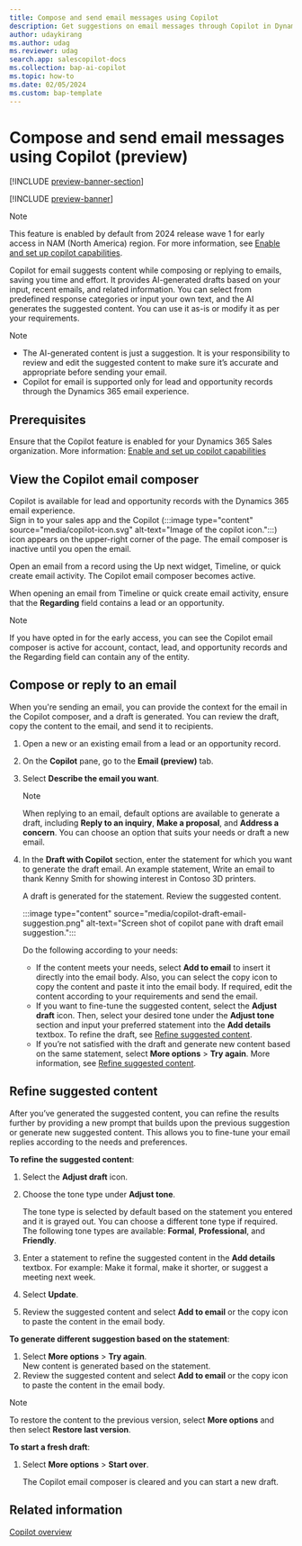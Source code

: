```yaml
---
title: Compose and send email messages using Copilot
description: Get suggestions on email messages through Copilot in Dynamics 365 Sales. 
author: udaykirang
ms.author: udag
ms.reviewer: udag
search.app: salescopilot-docs
ms.collection: bap-ai-copilot
ms.topic: how-to 
ms.date: 02/05/2024
ms.custom: bap-template
---
```


# Compose and send email messages using Copilot (preview)

[!INCLUDE [preview-banner-section](~/../shared-content/shared/preview-includes/preview-banner.md)]

[!INCLUDE [preview-banner](~/../shared-content/shared/preview-includes/preview-note-d365.md)]


> [!NOTE]
> This feature is enabled by default from 2024 release wave 1 for early access in NAM (North America) region. For more information, see [Enable and set up copilot capabilities](enable-setup-copilot.md).


Copilot for email suggests content while composing or replying to emails, saving you time and effort. It provides AI-generated drafts based on your input, recent emails, and related information. You can select from predefined response categories or input your own text, and the AI generates the suggested content. You can use it as-is or modify it as per your requirements.

> [!NOTE]
> - The AI-generated content is just a suggestion. It is your responsibility to review and edit the suggested content to make sure it’s accurate and appropriate before sending your email.
> - Copilot for email is supported only for lead and opportunity records through the Dynamics 365 email experience. 

## Prerequisites

Ensure that the Copilot feature is enabled for your Dynamics 365 Sales organization. More information: [Enable and set up copilot capabilities](enable-setup-copilot.md)

## View the Copilot email composer

Copilot is available for lead and opportunity records with the Dynamics 365 email experience.  
Sign in to your sales app and the Copilot (:::image type="content" source="media/copilot-icon.svg" alt-text="Image of the copilot icon.":::) icon appears on the upper-right corner of the page. The email composer is inactive until you open the email.  

Open an email from a record using the Up next widget, Timeline, or quick create email activity. The Copilot email composer becomes active.  

When opening an email from Timeline or quick create email activity, ensure that the **Regarding** field contains a lead or an opportunity.  

> [!NOTE]
> If you have opted in for the early access, you can see the Copilot email composer is active for account, contact, lead, and opportunity records and the Regarding field can contain any of the entity.

## Compose or reply to an email

When you're sending an email, you can provide the context for the email in the Copilot composer, and a draft is generated. You can review the draft, copy the content to the email, and send it to recipients.  

1.	Open a new or an existing email from a lead or an opportunity record.

1. On the **Copilot** pane, go to the **Email (preview)** tab.

1. Select **Describe the email you want**.  

    > [!NOTE]
    > When replying to an email, default options are available to generate a draft, including **Reply to an inquiry**, **Make a proposal**, and **Address a concern**. You can choose an option that suits your needs or draft a new email.

1.	In the **Draft with Copilot** section, enter the statement for which you want to generate the draft email. An example statement, Write an email to thank Kenny Smith for showing interest in Contoso 3D printers.

    A draft is generated for the statement. Review the suggested content.  

    :::image type="content" source="media/copilot-draft-email-suggestion.png" alt-text="Screen shot of copilot pane with draft email suggestion.":::

    Do the following according to your needs:  
    - If the content meets your needs, select **Add to email** to insert it directly into the email body. Also, you can select the copy icon to copy the content and paste it into the email body. If required, edit the content according to your requirements and send the email.  
    - If you want to fine-tune the suggested content, select the **Adjust draft** icon. Then, select your desired tone under the **Adjust tone** section and input your preferred statement into the **Add details** textbox. To refine the draft, see [Refine suggested content](#refine-suggested-content).  
    - If you’re not satisfied with the draft and generate new content based on the same statement, select **More options** > **Try again**. More information, see [Refine suggested content](#refine-suggested-content).  

## Refine suggested content

After you’ve generated the suggested content, you can refine the results further by providing a new prompt that builds upon the previous suggestion or generate new suggested content. This allows you to fine-tune your email replies according to the needs and preferences. 

**To refine the suggested content**:

1. Select the **Adjust draft** icon.  

1. Choose the tone type under **Adjust tone**.  

    The tone type is selected by default based on the statement you entered and it is grayed out. You can choose a different tone type if required. The following tone types are available: **Formal**, **Professional**, and **Friendly**.

1. Enter a statement to refine the suggested content in the **Add details** textbox. For example: Make it formal, make it shorter, or suggest a meeting next week. 

1. Select **Update**.

1. Review the suggested content and select **Add to email** or the copy icon to paste the content in the email body.

**To generate different suggestion based on the statement**:

1. Select **More options** > **Try again**.  
    New content is generated based on the statement.  
1. Review the suggested content and select  **Add to email** or the copy icon to paste the content in the email body.  

> [!NOTE]
> To restore the content to the previous version, select **More options** and then select **Restore last version**. 

**To start a fresh draft**:

1. Select **More options** > **Start over**.  

    The Copilot email composer is cleared and you can start a new draft.


## Related information

[Copilot overview](copilot-overview.md)  
